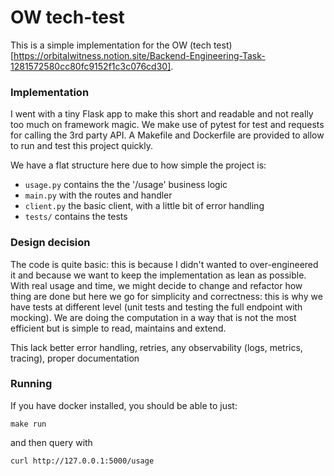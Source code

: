 # OW tech-test

This is a simple implementation for the OW (tech test)[https://orbitalwitness.notion.site/Backend-Engineering-Task-1281572580cc80fc9152f1c3c076cd30].

### Implementation

I went with a tiny Flask app to make this short and readable and not really too much on framework magic. We make use of pytest for test and requests for
calling the 3rd party API. A Makefile and Dockerfile are provided to allow to run and test this project quickly.

We have a flat structure here due to how simple the project is:
* `usage.py` contains the the '/usage' business logic
* `main.py` with the routes and handler
* `client.py` the basic client, with a little bit of error handling
* `tests/` contains the tests

### Design decision

The code is quite basic: this is because I didn't wanted to over-engineered it and because we want to keep the implementation as lean as possible.
With real usage and time, we might decide to change and refactor how thing are done but here we go for simplicity and correctness: this is why we have tests at different level
(unit tests and testing the full endpoint with mocking). We are doing the computation in a way that is not the most efficient but is simple to read, maintains and extend.

This lack better error handling, retries, any observability (logs, metrics, tracing), proper documentation

### Running

If you have docker installed, you should be able to just:
```
make run
```
and then query with

```
curl http://127.0.0.1:5000/usage
```


